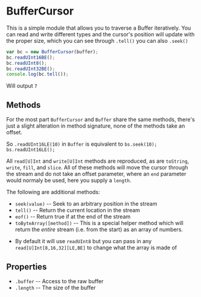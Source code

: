BufferCursor
============

This is a simple module that allows you to traverse a Buffer iteratively. You
can read and write different types and the cursor's position will update with
the proper size, which you can see through `.tell()` you can also
`.seek()`

```javascript
var bc = new BufferCursor(buffer);
bc.readUInt16BE();
bc.readUInt8();
bc.readUInt32BE();
console.log(bc.tell());
```

Will output `7`

Methods
-------

For the most part `BufferCursor` and `Buffer` share the same methods, there's
just a slight alteration in method signature, none of the methods take an
offset.

So `.readUInt16LE(10)` in `Buffer` is equivalent to `bs.seek(10); bs.readUInt16LE();`

All `read[U]Int` and `write[U]Int` methods are reproduced, as are `toString`,
`write`, `fill`, and `slice`. All of these methods will move the cursor through
the stream and do not take an offset parameter, where an `end` parameter would
normaly be used, here you supply a `length`.

The following are additional methods:

 * `seek(value)` -- Seek to an arbitrary position in the stream
 * `tell()` -- Return the current location in the stream
 * `eof()` -- Return true if at the end of the stream
 * `toByteArray([method])` -- This is a special helper method which will return
the *entire* stream (i.e. from the start) as an array of numbers.
  - By default it will use `readUInt8` but you can pass in any
`read[U]Int[8,16,32][LE,BE]` to change what the array is made of

Properties
----------

 * `.buffer` -- Access to the raw buffer
 * `.length` -- The size of the buffer
